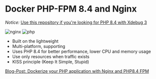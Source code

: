 # Docker PHP-FPM 8.4 and Nginx

*Notice:* [Use this repository if you're looking for PHP 8.4 with Xdebug 3](https://github.com/IshtarStar/docker-compose-nginx-phpfpm-xdebug-mariadb)

![nginx](https://img.shields.io/badge/nginx-brightgreen.svg)
![php](https://img.shields.io/badge/php-fpm-brightgreen.svg)
 
* Built on the lightweight
* Multi-platform, supporting
* Uses PHP 8.4 for better performance, lower CPU and memory usage
* Use only resources when traffic exists
* KISS principle (Keep It Simple, Stupid)

[Blog-Post: Dockerize your PHP application with Nginx and PHP8.4 FPM](https://marc.it/dockerize-application-with-nginx-and-php8/)
